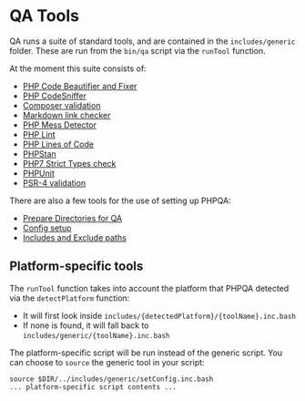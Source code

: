 # QA Tools

QA runs a suite of standard tools, and are contained in the `includes/generic` folder. These are run from the `bin/qa` script via the `runTool` function.

At the moment this suite consists of:

- [PHP Code Beautifier and Fixer](../includes/generic/beautifierFixer.inc.bash)
- [PHP CodeSniffer](../includes/generic/codeSniffer.inc.bash)
- [Composer validation](../includes/generic/composerChecks.inc.bash)
- [Markdown link checker](../includes/generic/markdownLinks.inc.bash)
- [PHP Mess Detector](../includes/generic/messDetector.inc.bash)
- [PHP Lint](../includes/generic/phpLint.inc.bash)
- [PHP Lines of Code](../includes/generic/phploc.inc.bash)
- [PHPStan](../includes/generic/phpstan.inc.bash)
- [PHP7 Strict Types check](../includes/generic/phpStrictTypes.inc.bash)
- [PHPUnit](../includes/generic/phpunit.inc.bash)
- [PSR-4 validation](../includes/generic/psr4Validate.inc.bash)

There are also a few tools for the use of setting up PHPQA:

- [Prepare Directories for QA](../includes/generic/prepareDirectories.inc.bash)
- [Config setup](../includes/generic/setConfig.inc.bash)
- [Includes and Exclude paths](../includes/generic/setPaths.inc.bash)

## Platform-specific tools

The `runTool` function takes into account the platform that PHPQA detected via the `detectPlatform` function:

- It will first look inside `includes/{detectedPlatform}/{toolName}.inc.bash`
- If none is found, it will fall back to `includes/generic/{toolName}.inc.bash`

The platform-specific script will be run instead of the generic script. You can choose to `source` the generic tool in your script:

```
source $DIR/../includes/generic/setConfig.inc.bash
... platform-specific script contents ...
```

